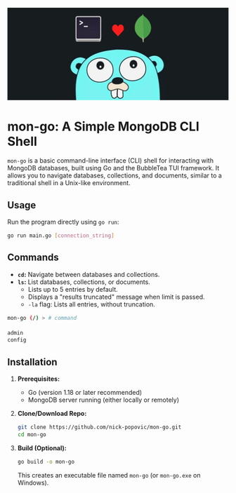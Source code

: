 ![mon-go](./assets/logo/mon-go.svg)

# mon-go: A Simple MongoDB CLI Shell

`mon-go` is a basic command-line interface (CLI) shell for interacting with MongoDB databases, built using Go and the BubbleTea TUI framework. It allows you to navigate databases, collections, and documents, similar to a traditional shell in a Unix-like environment.

## Usage

Run the program directly using `go run`:

```bash
go run main.go [connection_string]
```

## Commands
*   **`cd`:** Navigate between databases and collections.
*   **`ls`:** List databases, collections, or documents.
    *   Lists up to 5 entries by default.
    * Displays a "results truncated" message when limit is passed.
    *   `-la` flag: Lists all entries, without truncation.
```sh
mon-go (/) > # command                             

admin
config
```

## Installation

1.  **Prerequisites:**
    
    *   Go (version 1.18 or later recommended)
    *   MongoDB server running (either locally or remotely)

2. **Clone/Download Repo:**
    
    ```bash
    git clone https://github.com/nick-popovic/mon-go.git
    cd mon-go
    ```


2. **Build (Optional):**

    ```bash
    go build -o mon-go
    ```
    This creates an executable file named `mon-go` (or `mon-go.exe` on Windows).
